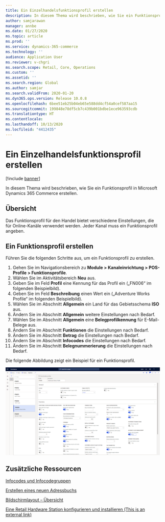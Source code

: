 ```yaml
---
title: Ein Einzelhandelsfunktionsprofil erstellen
description: In diesem Thema wird beschrieben, wie Sie ein Funktionsprofil in Microsoft Dynamics 365 Commerce erstellen.
author: samjarawan
manager: annbe
ms.date: 01/27/2020
ms.topic: article
ms.prod: ''
ms.service: dynamics-365-commerce
ms.technology: ''
audience: Application User
ms.reviewer: v-chgri
ms.search.scope: Retail, Core, Operations
ms.custom: ''
ms.assetid: ''
ms.search.region: Global
ms.author: samjar
ms.search.validFrom: 2020-01-20
ms.dyn365.ops.version: Release 10.0.8
ms.openlocfilehash: 6bee51eb25b04eb65e588dd4cf54a0cef587aa15
ms.sourcegitcommit: 199848e78df5cb7c439b001bdbe1ece963593cdb
ms.translationtype: HT
ms.contentlocale: 
ms.lasthandoff: 10/13/2020
ms.locfileid: "4412435"
---
```

# <a name="create-a-retail-functionality-profile"></a>Ein Einzelhandelsfunktionsprofil erstellen


[!include [banner](includes/banner.md)]

In diesem Thema wird beschrieben, wie Sie ein Funktionsprofil in Microsoft Dynamics 365 Commerce erstellen.

## <a name="overview"></a>Übersicht

Das Funktionsprofil für den Handel bietet verschiedene Einstellungen, die für Online-Kanäle verwendet werden. Jeder Kanal muss ein Funktionsprofil angeben.

## <a name="create-a-functionality-profile"></a>Ein Funktionsprofil erstellen

Führen Sie die folgenden Schritte aus, um ein Funktionsprofil zu erstellen.

1. Gehen Sie im Navigationsbereich zu **Module \> Kanaleinrichtung \> POS-Profile \> Funktionsprofile**.
1. Wählen Sie im Aktivitätsbereich **Neu** aus.
1. Geben Sie im Feld **Profil** eine Kennung für das Profil ein („FN006“ im folgenden Beispielbild).
1. Geben Sie im Feld **Beschreibung** einen Wert ein („Adventure Works Profile“ im folgenden Beispielbild).
1. Wählen Sie im Abschnitt **Allgemein** ein Land für das Gebietsschema **ISO** aus.
1. Ändern Sie im Abschnitt **Allgemein** weitere Einstellungen nach Bedarf.
1. Wählen Sie im Abschnitt **Allgemein** eine **Belegprofilkennung** für E-Mail-Belege aus.
1. Ändern Sie im Abschnitt **Funktionen** die Einstellungen nach Bedarf.
1. Ändern Sie im Abschnitt **Betrag** die Einstellungen nach Bedarf.
1. Ändern Sie im Abschnitt **Infocodes** die Einstellungen nach Bedarf.
1. Ändern Sie im Abschnitt **Belegnummerierung** die Einstellungen nach Bedarf. 
  
Die folgende Abbildung zeigt ein Beispiel für ein Funktionsprofil.
  
![Beispiel für ein Funktionalitätsprofil](media/retail-functionality-profile.png)

## <a name="additional-resources"></a>Zusätzliche Ressourcen

[Infocodes und Infocodegruppen](info-codes-retail.md)           

[Erstellen eines neuen Adressbuchs](new-address-book.md) 

[Bildschirmlayout – Übersicht](pos-screen-layouts.md)       

[Eine Retail Hardware Station konfigurieren und installieren (This is an external link)](https://docs.microsoft.com/de-de/dynamics365/supply-chain/commerce/retail-hardware-station-configuration-installation) 
